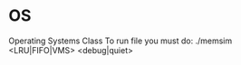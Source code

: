 # OS
Operating Systems Class
To run file you must do:
  ./memsim <tracefile> <numberOfFrames> <LRU|FIFO|VMS> <debug|quiet>
